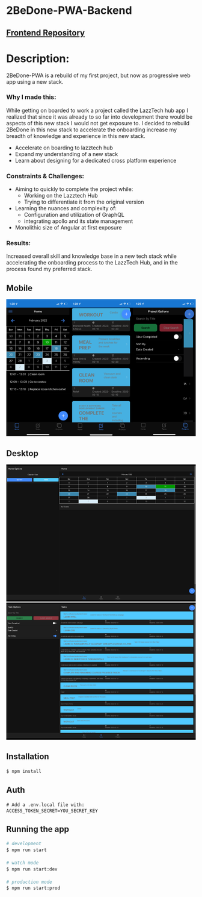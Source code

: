 # 2BeDone-PWA-Backend

## [Frontend Repository](https://github.com/leolazz/2bedone-PWA-frontend)

# Description:

2BeDone-PWA is a rebuild of my first project, but now as progressive web app using a new stack.

### Why I made this:

While getting on boarded to work a project called the LazzTech hub app I realized that since it was already to so far into development there would be aspects of this new stack I would not get exposure to. I decided to rebuild 2BeDone in this new stack to accelerate the onboarding increase my breadth of knowledge and experience in this new stack.

- Accelerate on boarding to lazztech hub
- Expand my understanding of a new stack
- Learn about designing for a dedicated cross platform experience

### Constraints & Challenges:

- Aiming to quickly to complete the project while:
  - Working on the Lazztech Hub
  - Trying to differentiate it from the original version
- Learning the nuances and complexity of:
  - Configuration and utilization of GraphQL
  - integrating apollo and its state management
- Monolithic size of Angular at first exposure

### Results:

Increased overall skill and knowledge base in a new tech stack while accelerating the onboarding process to the LazzTech Hub, and in the process found my preferred stack.

## Mobile

![screenshot-iphone](/images/2bedone-iphone.png)

## Desktop

![screenshot-calendar](/images/2bedone-web1.png)
![screenshot-calendar](/images/2bedone-web2.png)

## Installation

```bash
$ npm install
```

## Auth

```
# Add a .env.local file with:
ACCESS_TOKEN_SECRET=YOU_SECRET_KEY
```

## Running the app

```bash
# development
$ npm run start

# watch mode
$ npm run start:dev

# production mode
$ npm run start:prod
```
